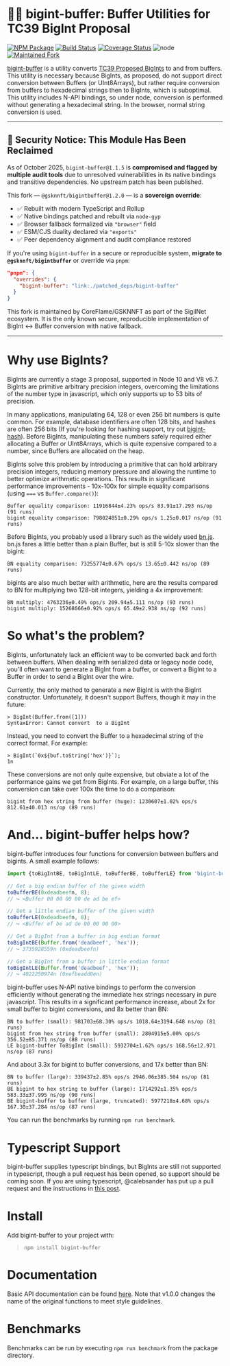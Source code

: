 # 💪🔢 bigint-buffer: Buffer Utilities for TC39 BigInt Proposal 
[![NPM Package](https://img.shields.io/npm/v/bigint-buffer.svg?style=flat-square)](https://www.npmjs.org/package/bigint-buffer)
[![Build Status](https://img.shields.io/travis/com/no2chem/bigint-buffer.svg?branch=master&style=flat-square)](https://travis-ci.com/no2chem/bigint-buffer)
[![Coverage Status](https://img.shields.io/coveralls/no2chem/bigint-buffer.svg?style=flat-square)](https://coveralls.io/r/no2chem/bigint-buffer)
![node](https://img.shields.io/node/v/bigint-buffer.svg?style=flat-square)
[![Maintained Fork](https://img.shields.io/badge/fork-maintained-blue)](https://github.com/sigilnet/bigintbuffer)

[bigint-buffer](https://www.npmjs.org/package/bigint-buffer) is a utility converts [TC39 Proposed BigInts](https://github.com/tc39/proposal-bigint) to and from buffers. This utility is necessary because BigInts, as proposed, do not support direct conversion between Buffers (or UInt8Arrays), but rather require conversion from buffers to hexadecimal strings then to BigInts, which is suboptimal. This utility includes N-API bindings, so under node, conversion is performed without generating a hexadecimal string. In the browser, normal string conversion is used.

---

## 🔐 Security Notice: This Module Has Been Reclaimed

As of October 2025, `bigint-buffer@1.1.5` is **compromised and flagged by multiple audit tools** due to unresolved vulnerabilities in its native bindings and transitive dependencies. No upstream patch has been published.

This fork — `@gsknnft/bigintbuffer@1.2.0` — is a **sovereign override**:
- ✅ Rebuilt with modern TypeScript and Rollup
- ✅ Native bindings patched and rebuilt via `node-gyp`
- ✅ Browser fallback formalized via `"browser"` field
- ✅ ESM/CJS duality declared via `"exports"`
- ✅ Peer dependency alignment and audit compliance restored

If you're using `bigint-buffer` in a secure or reproducible system, **migrate to `@gsknnft/bigintbuffer`** or override via `pnpm`:

```json
"pnpm": {
  "overrides": {
    "bigint-buffer": "link:./patched_deps/bigint-buffer"
  }
}
```

This fork is maintained by CoreFlame/GSKNNFT as part of the SigilNet ecosystem. It is the only known secure, reproducible implementation of BigInt ↔ Buffer conversion with native fallback.

---

# Why use BigInts?

BigInts are currently a stage 3 proposal, supported in Node 10 and V8 v6.7. BigInts are primitive arbitrary precision integers, overcoming the limitations of the number type in javascript, which only supports up to 53 bits of precision. 

In many applications, manipulating 64, 128 or even 256 bit numbers is quite common. For example, database identifiers are often 128 bits, and hashes are often 256 bits (If you're looking for hashing support, try out [bigint-hash](https://github.com/no2chem/bigint-hash)). Before BigInts, manipulating these numbers safely required either allocating a Buffer or UInt8Arrays, which is quite expensive compared to a number, since Buffers are allocated on the heap. 

BigInts solve this problem by introducing a primitive that can hold
arbitrary precision integers, reducing memory pressure and allowing
the runtime to better optimize arithmetic operations. This results in significant performance improvements - 10x-100x for simple equality comparisons (using `===` vs `Buffer.compare()`):

```
Buffer equality comparison: 11916844±4.23% ops/s 83.91±17.293 ns/op (91 runs)
bigint equality comparison: 798024851±0.29% ops/s 1.25±0.017 ns/op (91 runs)
```

Before BigInts, you probably used a library such as the widely used [bn.js](https://www.npmjs.com/package/bn.js).
bn.js fares a little better than a plain Buffer, but is still 5-10x slower than the bigint:
```
BN equality comparison: 73255774±0.67% ops/s 13.65±0.442 ns/op (89 runs)
```

bigints are also much better with arithmetic, here are the results compared to BN for multiplying two
128-bit integers, yielding a 4x improvement:
```
BN multiply: 4763236±0.49% ops/s 209.94±5.111 ns/op (93 runs)
bigint multiply: 15268666±0.92% ops/s 65.49±2.938 ns/op (92 runs)
```

# So what's the problem?

BigInts, unfortunately lack an efficient way to be converted back and forth between buffers. When dealing with serialized data or legacy node code, you'll often want to generate a BigInt from a buffer, or convert a BigInt to a Buffer in order to send a BigInt over the wire.

Currently, the only method to generate a new BigInt is with the BigInt constructor. Unfortunately, it doesn't support Buffers, though it may in the future:

```
> BigInt(Buffer.from([1]))
SyntaxError: Cannot convert  to a BigInt
```

Instead, you need to convert the Buffer to a hexadecimal string of the correct format. For example:

```
> BigInt(`0x${buf.toString('hex')}`);
1n
```

These conversions are not only quite expensive, but obviate a lot of the performance gains we get from BigInts. For example, on a large buffer, this conversion can take over 100x the time to do a comparison:
```
bigint from hex string from buffer (huge): 1230607±1.02% ops/s 812.61±40.013 ns/op (89 runs)
```

# And... bigint-buffer helps how?

bigint-buffer introduces four functions for conversion between buffers and bigints. A small example follows:
```typescript
import {toBigIntBE, toBigIntLE, toBufferBE, toBufferLE} from 'bigint-buffer';

// Get a big endian buffer of the given width
toBufferBE(0xdeadbeefn, 8);
// ↪ <Buffer 00 00 00 00 de ad be ef>

// Get a little endian buffer of the given width
toBufferLE(0xdeadbeefn, 8);
// ↪ <Buffer ef be ad de 00 00 00 00>

// Get a BigInt from a buffer in big endian format
toBigIntBE(Buffer.from('deadbeef', 'hex'));
// ↪ 3735928559n (0xdeadbeefn)

// Get a BigInt from a buffer in little endian format
toBigIntLE(Buffer.from('deadbeef', 'hex'));
// ↪ 4022250974n (0xefbeadd0en)
```

bigint-buffer uses N-API native bindings to perform the conversion efficiently without generating the
immediate hex strings necessary in pure javascript. This results in a significant performance increase,
about 2x for small buffer to bigint conversions, and 8x better than BN:

```
BN to buffer (small): 981703±68.30% ops/s 1018.64±3194.648 ns/op (81 runs)
bigint from hex string from buffer (small): 2804915±5.00% ops/s 356.52±85.371 ns/op (88 runs)
LE bigint-buffer ToBigInt (small): 5932704±1.62% ops/s 168.56±12.971 ns/op (87 runs)
```

And about 3.3x for bigint to buffer conversions, and 17x better than BN:
```
BN to buffer (large): 339437±2.85% ops/s 2946.06±385.504 ns/op (81 runs)
BE bigint to hex string to buffer (large): 1714292±1.35% ops/s 583.33±37.995 ns/op (90 runs)
BE bigint-buffer to buffer (large, truncated): 5977218±4.68% ops/s 167.30±37.284 ns/op (87 runs)
```

You can run the benchmarks by running `npm run benchmark`.

# Typescript Support

bigint-buffer supplies typescript bindings, but BigInts are still not supported in typescript, though
a pull request has been opened, so support should be coming soon. If you are using typescript,
@calebsander has put up a pull request and the instructions in [this post](https://github.com/Microsoft/TypeScript/issues/15096#issuecomment-419654748).

# Install

Add bigint-buffer to your project with:

> `npm install bigint-buffer`

# Documentation

Basic API documentation can be found [here](https://no2chem.github.io/bigint-buffer/). Note that v1.0.0 changes
the name of the original functions to meet style guidelines.

# Benchmarks

Benchmarks can be run by executing `npm run benchmark` from the package directory.

